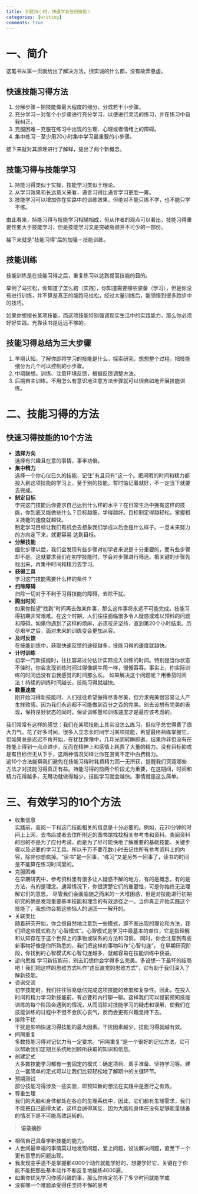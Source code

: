 ```yaml
---
title: 关键20小时，快速学会任何技能！
categories: [writing]
comments: true
---
```


# 一、简介
这笔书从第一页就给出了解决方法，很实诚的什么都，没有故弄悬虚。
## 快速技能习得方法
1. 分解步骤－把技能做最大程度的细分，分成若干小步骤。  
2. 充分学习－对每个小步骤进行充分学习，以便进行灵活的练习，并在练习中自我纠正。
3. 克服困难－克服在练习中出现的生理、心理或者情绪上的障碍。  
4. 集中练习－至少用20小时集中学习最重要的小步骤。

接下来就对其原理进行了解释，提出了两个新概念。
## **技能习得与技能学习**
1. 持能习得类似于实操，技能学习类似于理论。  
2. 从学习效果和长远意义来看，语言习得比语言学习更胜一筹。  
3. 技能学习可以增加你在实路中的训练效果，但绝对不能只练不学，也不能只学不练。

由此看来，持能习得与技能学习相辅相成，但从作者的观点可以看出，技能习得重要性要大于技能学习，但是技能学习又是突破瓶颈并不可少的一部份。

接下来就是”技能习得”后的加强－技能训练。
## **技能训练**  
技能训练是在技能习得之后，重复练习以达到提高技能的目的。

举例了马拉松，你知道了怎么跑（实践），你知道需要哪些装备（学习），但是你没有进行训练，并不算是真正的能跑马拉松，经过大量训练后，能领悟到很多跑步中的技巧。

如果你想擅长某项技能，而这项技能特别强调现实生活中的实践能力，那么你必须好好实践。光靠读书是远远不够的。
## 技能习得总结为三大步骤  
1. 早期认知。了解你即将学习的技能是什么，探索研究，想想整个过程，把技能细分为几个可以控制的小步骤。  
2. 中期联想。训练、注意环境反馈，根据反馈调整方法。  
3. 后期自主训练。不用怎么有意识地注意方法步骤就可以很自如地开展技能训练。  

# 二、技能习得的方法
## 快速习得技能的10个方法
* **选择方向**  
选择有兴趣且在意的事情，事半功倍。  
* **集中精力**  
选择一个你心仪已久的技能，记住”有且只有”这一个。把闲暇的时间和精力都投入到这项技能的学习上，至于别的技能，暂时惦记着就好，不一定当下就要去完成。
* **制定目标**  
学完这门技能后你要求自己达到什么样的水平？在日常生活中拥有这样的技能，你到底又能做些什么？目标越细，学得越好。目标制定得越轻松，掌握相关技能的速度就越快。  
制定学习目标让我们有机会去想象我们学成以后会是什么样子。一旦未来努力的方向定下来，就更容易 达到目标。
* **分解技能**  
细化步骤以后，我们会发现有些步骤对初学者来说是十分重要的，而有些步骤却不是。这就要求我们在初学技能时，学会对步骤进行筛选。把关键的步骤先找出来，再集中时间和精力去学习。  
* **获得工具**    
学习这门技能需要什么样的条件？
* **扫除障碍**   
扫除一切对于不利于习得技能的障碍，去除干扰。
* **腾出时间**  
如果你指望”找到”时间再去做某件事，那么这件事将永远不可能完成。技能习得初期非常艰难。在这个时期，人们往往面临很多令人疑惑或难以预料的问题和障碍。如果你遇到了这样的烦麻，必须咬牙坚持，直到第20个小时结束。历尽艰辛之后，面对未来的训练变会更加从容。
* **及时反馈**  
在技能训练中，获取快速反馈的途径越多，技能习得的速度就越快。
* **计时训练**  
初学一门新技能时，往往容易过分估计实际投入训练的时间。特别是当你状态不佳时，你会发现训练时间过得像蜗牛爬一样，慢慢吞吞。事实上，你实际训练的时间远没有自我感觉的时间那么长。
如果解决这个问题呢？用番茄时间法！持续的训练时间越长，技能习得就越快。
* **数量速度**  
刚开始习得新技能时，人们往往希望做得尽善尽美，但力求完美很容易让人产生挫败感。因为我们永远都不可能做到百分之百的完美。别去设想有完美的表现，保持良好状态的同时，保证训练量和训练速度才是最应该考虑的。  

我们常常有这样的感觉：我们在某项技能上其实没怎么练习，但似乎总觉得费了很大力气，花了好多时间。很多人立志长时间学习某项技能，希望最终熟练掌握它。但如果总是迟迟不肯开始，在犹犹豫豫中，几年光阴转瞬即逝。结果你非但没有在技能上得到一点点进步，反而在精神上和感情上耗费了大量的精力。没有目标抑或是有目标但无从下手，这两种情况同样让你在游离不定中白费精力。  
这10个方法能帮我们避免在技能习得时耗费精力而一无所获，提醒我们究竟哪些方法才对技能习得真正有益。持能习得的前两个阶段尤为重要，在这期间，时间和精力花得越多，无用功就做得越少，技能学习就会越快。事情就是这么简单。



# 三、有效学习的10个方法  
* 收集信息  
实践前，查阅一下和这门技能相关的信息是十分必要的。例如，花20分钟的时间上上网、去书店或者去住所附近的图书馆找找相关参考书和资料。查阅资料的目的不是为了应付考试，而是为了尽可能快地了解重要的基础技能、关键步骤以及必要的学习工具。所以千万不要花数小时去记住所有参考资料上的内容，除非你想疯掉。“读书”是一回事，“练习”又是另外一回事了，读书的时间是不能算在练习时间里的。
* 克服困难  
在早期研究中，参考资料里有很多让人疑惑不解的地方，有的是概念，有的是方法，有的是理念。通常情况下，你很清楚它们的重要性，可是你始终无法理解它们的意思。
尽管我们会面临随之而来的一大堆困惑，但是对技能进行初期研究的确是发现重要基本技能和理念的有效途径之一。当你真正开始实践这个技能了，我想你会把这些恼人的谜团一一解开的。
* 关联类比  
随着研究开始，你会很自然地注意到一些模式，即不断出现的理论和方法，我们把这些模式称为“心智模式”。心智模式是学习中最基本的单位，它是指理解和认知存在于这个世界上的事物或联系的方法和习惯。
同时，你会注意到有些新事物好像是你所熟悉的，我们把这样的事物叫作“心智勾连”。
在早期研究阶段，你找到的心智模式和心智勾连越多，就越容易在技能训练中获益。
* 逆向思维
学习新技能前，别去幻想你会学得多么完美。多设想一下最坏的结局吧！我们把这样的思维方式叫作“违反直觉的思维方式”，它有助于我们深入了解新技能。  
* 咨询交流  
初学技能时，我们往往容易低估完成这项技能的难度和复杂性。因此，在投入时间和精力学习新技能前，有必要和内行聊一聊。这样我们可以提前预知技能训练的每个阶段会遇到的情况，从而消除对技能学习的疑虑和误解，使我们在技能训练的过程中不但不会灰心丧气，反而会更有兴趣坚持下去。
* 排除干扰  
干扰是影响快速习得技能的最大因素。干扰因素越少，技能习得就越有效。
* 间隔重复  
多数技能习得对记忆力有一定要求。“间隔重复”是一个很好的记忆方法，它可以帮助我们定期且系统地回顾所获取的知识和信息。
* 创建定式  
大多数技能学习都有一套固定的模式：确定项目、着手准备、坚持学习等。建立一套简单的定式可以让我们比较轻松地了解期中的关键环节。
* 预期测试  
部分技能习得涉及一些实验，即预知新的想法在实践中是否行之有效。
* 尊重生理  
我们的大脑和身体都处在各自的生理系统中，因此，它们都有生理需求，我们不能把自己逼得太紧，这样会适得其反，因为大脑和身体在没有足够能量储备的情况下是不可能高效运转的。


> **语录摘抄**  
* 相信自己具备学新技能的能力。
* 人世间最幸福的事情莫过地发现问题，爱上问题，设法解决问题，直至下一个更有意思的问题出现。
* 我发现空手道不是掌握那4000个动作就能学好的，想要学好它，关键在于你能不能把那些基本动作不断反复地操练4000遍。
* 如果你优先学习你感兴趣的事，那么你肯定花不了多少时间就能学成
* 没有哪一个难题承受得住坚持不懈的思考

